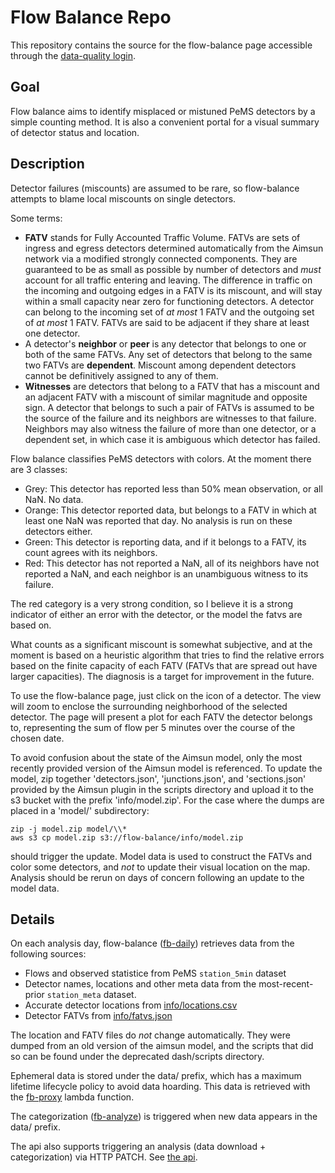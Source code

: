 # Flow Balance Repo
This repository contains the source for the flow-balance page accessible through the [data-quality login](https://connected-corridors.berkeley.edu/tool).

## Goal
Flow balance aims to identify misplaced or mistuned PeMS detectors by a simple counting method. It is also a convenient portal for a visual summary of detector status and location.

## Description
Detector failures (miscounts) are assumed to be rare, so flow-balance attempts to blame local miscounts on single detectors.

Some terms:
- **FATV** stands for Fully Accounted Traffic Volume. FATVs are sets of ingress and egress detectors determined automatically from the Aimsun network via a modified strongly connected components. They are guaranteed to be as small as possible by number of detectors and _must_ account for all traffic entering and leaving. The difference in traffic on the incoming and outgoing edges in a FATV is its miscount, and will stay within a small capacity near zero for functioning detectors. A detector can belong to the incoming set of _at most_ 1 FATV and the outgoing set of _at most_ 1 FATV. FATVs are said to be adjacent if they share at least one detector.
- A detector's **neighbor** or **peer** is any detector that belongs to one or both of the same FATVs. Any set of detectors that belong to the same two FATVs are **dependent**. Miscount among dependent detectors cannot be definitively assigned to any of them.
- **Witnesses** are detectors that belong to a FATV that has a miscount and an adjacent FATV with a miscount of similar magnitude and opposite sign. A detector that belongs to such a pair of FATVs is assumed to be the source of the failure and its neighbors are witnesses to that failure. Neighbors may also witness the failure of more than one detector, or a dependent set, in which case it is ambiguous which detector has failed.

Flow balance classifies PeMS detectors with colors. At the moment there are 3 classes:

- Grey: This detector has reported less than 50% mean observation, or all NaN. No data.
- Orange: This detector reported data, but belongs to a FATV in which at least one NaN was reported that day. No analysis is run on these detectors either.
- Green: This detector is reporting data, and if it belongs to a FATV, its count agrees with its neighbors.
- Red: This detector has not reported a NaN, all of its neighbors have not reported a NaN, and each neighbor is an unambiguous witness to its failure.

The red category is a very strong condition, so I believe it is a strong indicator of either an error with the detector, or the model the fatvs are based on.

What counts as a significant miscount is somewhat subjective, and at the moment is based on a heuristic algorithm that tries to find the relative errors based on the finite capacity of each FATV (FATVs that are spread out have larger capacities). The diagnosis is a target for improvement in the future.

To use the flow-balance page, just click on the icon of a detector. The view will zoom to enclose the surrounding neighborhood of the selected detector. The page will present a plot for each FATV the detector belongs to, representing the sum of flow per 5 minutes over the course of the chosen date.

To avoid confusion about the state of the Aimsun model, only the most recently provided version of the Aimsun model is referenced. To update the model, zip together 'detectors.json', 'junctions.json', and 'sections.json' provided by the Aimsun plugin in the scripts directory and upload it to the s3 bucket with the prefix 'info/model.zip'. For the case where the dumps are placed in a 'model/' subdirectory:
```
zip -j model.zip model/\\*
aws s3 cp model.zip s3://flow-balance/info/model.zip
```
should trigger the update. Model data is used to construct the FATVs and color some detectors, and _not_ to update their visual location on the map. Analysis should be rerun on days of concern following an update to the model data.

## Details
On each analysis day, flow-balance ([fb-daily](https://us-west-2.console.aws.amazon.com/lambda/home?region=us-west-2#/functions/fb-daily)) retrieves data from the following sources:
- Flows and observed statistice from PeMS `station_5min` dataset
- Detector names, locations and other meta data from the most-recent-prior `station_meta` dataset.
- Accurate detector locations from [info/locations.csv](https://console.aws.amazon.com/s3/buckets/flow-balance/info/?region=us-west-2&tab=overview)
- Detector FATVs from [info/fatvs.json](https://console.aws.amazon.com/s3/buckets/flow-balance/info/?region=us-west-2&tab=overview)

The location and FATV files do _not_ change automatically. They were dumped from an old version of the aimsun model, and the scripts that did so can be found under the deprecated dash/scripts directory.

Ephemeral data is stored under the data/ prefix, which has a maximum lifetime lifecycle policy to avoid data hoarding. This data is retrieved with the [fb-proxy](https://us-west-2.console.aws.amazon.com/lambda/home?region=us-west-2#/functions/fb-proxy) lambda function.

The categorization ([fb-analyze](https://us-west-2.console.aws.amazon.com/lambda/home?region=us-west-2#/functions/fb-analyze)) is triggered when new data appears in the data/ prefix.

The api also supports triggering an analysis (data download + categorization) via HTTP PATCH. See [the api](https://us-west-2.console.aws.amazon.com/apigateway/home?region=us-west-2#/apis/2o0pm5fi7f/resources).
